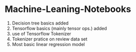 # Machine-Leaning-Notebooks

1. Decision tree basics added
2. Tensorflow basics (mainly tensor ops.) added
3. use of Tensorflow Tokenizer 
4. Tokenizer pratice on review data set
5. Most basic linear regression model
